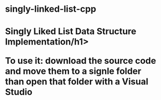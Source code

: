 # singly-linked-list-cpp

<h1>Singly Liked List Data Structure Implementation/h1>
<p>To use it: download the source code and move them to a signle folder than open that folder with a Visual Studio</p>
